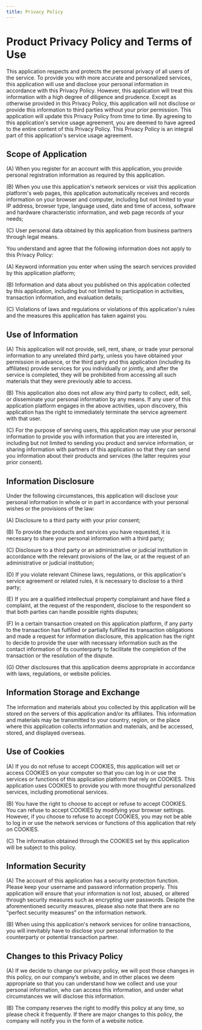 ```yaml
---
title: Privacy Policy
---
```

# Product Privacy Policy and Terms of Use

This application respects and protects the personal privacy of all users of the service. To provide you with more accurate and personalized services, this application will use and disclose your personal information in accordance with this Privacy Policy. However, this application will treat this information with a high degree of diligence and prudence. Except as otherwise provided in this Privacy Policy, this application will not disclose or provide this information to third parties without your prior permission. This application will update this Privacy Policy from time to time. By agreeing to this application's service usage agreement, you are deemed to have agreed to the entire content of this Privacy Policy. This Privacy Policy is an integral part of this application's service usage agreement.

## Scope of Application

(A) When you register for an account with this application, you provide personal registration information as required by this application.

(B) When you use this application's network services or visit this application platform's web pages, this application automatically receives and records information on your browser and computer, including but not limited to your IP address, browser type, language used, date and time of access, software and hardware characteristic information, and web page records of your needs;

(C) User personal data obtained by this application from business partners through legal means.

You understand and agree that the following information does not apply to this Privacy Policy:

(A) Keyword information you enter when using the search services provided by this application platform;

(B) Information and data about you published on this application collected by this application, including but not limited to participation in activities, transaction information, and evaluation details;

(C) Violations of laws and regulations or violations of this application's rules and the measures this application has taken against you.

## Use of Information

(A) This application will not provide, sell, rent, share, or trade your personal information to any unrelated third party, unless you have obtained your permission in advance, or the third party and this application (including its affiliates) provide services for you individually or jointly, and after the service is completed, they will be prohibited from accessing all such materials that they were previously able to access.

(B) This application also does not allow any third party to collect, edit, sell, or disseminate your personal information by any means. If any user of this application platform engages in the above activities, upon discovery, this application has the right to immediately terminate the service agreement with that user.

(C) For the purpose of serving users, this application may use your personal information to provide you with information that you are interested in, including but not limited to sending you product and service information, or sharing information with partners of this application so that they can send you information about their products and services (the latter requires your prior consent).

## Information Disclosure

Under the following circumstances, this application will disclose your personal information in whole or in part in accordance with your personal wishes or the provisions of the law:

(A) Disclosure to a third party with your prior consent;

(B) To provide the products and services you have requested, it is necessary to share your personal information with a third party;

(C) Disclosure to a third party or an administrative or judicial institution in accordance with the relevant provisions of the law, or at the request of an administrative or judicial institution;

(D) If you violate relevant Chinese laws, regulations, or this application's service agreement or related rules, it is necessary to disclose to a third party;

(E) If you are a qualified intellectual property complainant and have filed a complaint, at the request of the respondent, disclose to the respondent so that both parties can handle possible rights disputes;

(F) In a certain transaction created on this application platform, if any party to the transaction has fulfilled or partially fulfilled its transaction obligations and made a request for information disclosure, this application has the right to decide to provide the user with necessary information such as the contact information of its counterparty to facilitate the completion of the transaction or the resolution of the dispute.

(G) Other disclosures that this application deems appropriate in accordance with laws, regulations, or website policies.

## Information Storage and Exchange

The information and materials about you collected by this application will be stored on the servers of this application and/or its affiliates. This information and materials may be transmitted to your country, region, or the place where this application collects information and materials, and be accessed, stored, and displayed overseas.

## Use of Cookies

(A) If you do not refuse to accept COOKIES, this application will set or access COOKIES on your computer so that you can log in or use the services or functions of this application platform that rely on COOKIES. This application uses COOKIES to provide you with more thoughtful personalized services, including promotional services.

(B) You have the right to choose to accept or refuse to accept COOKIES. You can refuse to accept COOKIES by modifying your browser settings. However, if you choose to refuse to accept COOKIES, you may not be able to log in or use the network services or functions of this application that rely on COOKIES.

(C) The information obtained through the COOKIES set by this application will be subject to this policy.

## Information Security

(A) The account of this application has a security protection function. Please keep your username and password information properly. This application will ensure that your information is not lost, abused, or altered through security measures such as encrypting user passwords. Despite the aforementioned security measures, please also note that there are no “perfect security measures” on the information network.

(B) When using this application's network services for online transactions, you will inevitably have to disclose your personal information to the counterparty or potential transaction partner.

## Changes to this Privacy Policy

(A) If we decide to change our privacy policy, we will post those changes in this policy, on our company’s website, and in other places we deem appropriate so that you can understand how we collect and use your personal information, who can access this information, and under what circumstances we will disclose this information.

(B) The company reserves the right to modify this policy at any time, so please check it frequently. If there are major changes to this policy, the company will notify you in the form of a website notice.